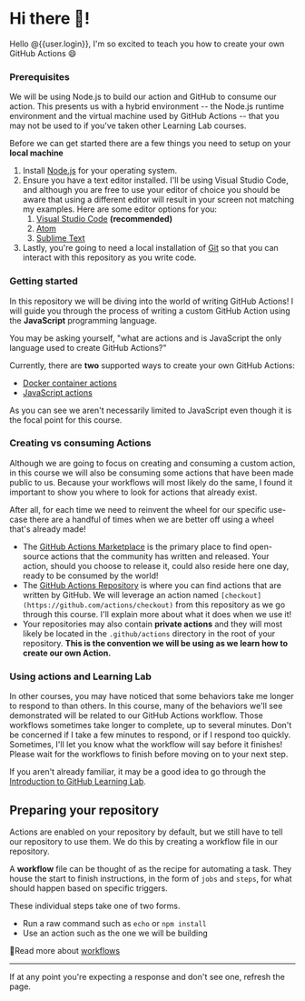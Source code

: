 # Hi there 👋!

Hello @{{user.login}}, I'm so excited to teach you how to create your own GitHub Actions 😄

### Prerequisites

We will be using Node.js to build our action and GitHub to consume our action.  This presents us with a hybrid environment -- the Node.js runtime environment and the virtual machine used by GitHub Actions -- that you may not be used to if you've taken other Learning Lab courses.

Before we can get started there are a few things you need to setup on your **local machine**

1. Install [Node.js](https://nodejs.org/en/) for your operating system.
2. Ensure you have a text editor installed.  I'll be using Visual Studio Code, and although you are free to use your editor of choice you should be aware that using a different editor will result in your screen not matching my examples.  Here are some editor options for you:
   1. [Visual Studio Code](https://code.visualstudio.com/) **(recommended)**
   2. [Atom](https://atom.io/)
   3. [Sublime Text](https://www.sublimetext.com/)
3. Lastly, you're going to need a local installation of [Git](https://git-scm.com/) so that you can interact with this repository as you write code.

### Getting started

In this repository we will be diving into the world of writing GitHub Actions!  I will guide you through the process of writing a custom GitHub Action using the **JavaScript** programming language.

You may be asking yourself, "what are actions and is JavaScript the only language used to create GitHub Actions?"

Currently, there are **two** supported ways to create your own GitHub Actions:

- [Docker container actions](https://help.github.com/en/actions/automating-your-workflow-with-github-actions/about-actions#docker-container-actions) 
- [JavaScript actions](https://help.github.com/en/actions/automating-your-workflow-with-github-actions/about-actions#javascript-actions) 

As you can see we aren't necessarily limited to JavaScript even though it is the focal point for this course.


### Creating vs consuming Actions

Although we are going to focus on creating and consuming a custom action, in this course we will also be consuming some actions that have been made public to us.  Because your workflows will most likely do the same, I found it important to show you where to look for actions that already exist.

After all, for each time we need to reinvent the wheel for our specific use-case there are a handful of times when we are better off using a wheel that's already made!

- The [GitHub Actions Marketplace](https://github.com/marketplace?type=actions) is the primary place to find open-source actions that the community has written and released.  Your action, should you choose to release it, could also reside here one day, ready to be consumed by the world!
- The [GitHub Actions Repository](https://github.com/actions) is where you can find actions that are written by GitHub.  We will leverage an action named `[checkout](https://github.com/actions/checkout)` from this repository as we go through this course.  I'll explain more about what it does when we use it!
- Your repositories may also contain **private actions** and they will most likely be located in the `.github/actions` directory in the root of your repository.  **This is the convention we will be using as we learn how to create our own Action.**

### Using actions and Learning Lab

In other courses, you may have noticed that some behaviors take me longer to respond to than others. In this course, many of the behaviors we'll see demonstrated will be related to our GitHub Actions workflow. Those workflows sometimes take longer to complete, up to several minutes. Don't be concerned if I take a few minutes to respond, or if I respond too quickly. Sometimes, I'll let you know what the workflow will say before it finishes! Please wait for the workflows to finish before moving on to your next step.

If you aren't already familiar, it may be a good idea to go through the [Introduction to GitHub Learning Lab](https://lab.github.com/githubtraining/introduction-to-github).

## Preparing your repository

Actions are enabled on your repository by default, but we still have to tell our repository to use them.  We do this by creating a workflow file in our repository.

A **workflow** file can be thought of as the recipe for automating a task.  They house the start to finish instructions, in the form of `jobs` and `steps`, for what should happen based on specific triggers.

These individual steps take one of two forms.  
- Run a raw command such as `echo` or `npm install`
- Use an action such as the one we will be building

📖Read more about [workflows](https://help.github.com/en/actions/automating-your-workflow-with-github-actions/configuring-a-workflow#choosing-the-type-of-actions-for-your-workflow)

---

If at any point you're expecting a response and don't see one, refresh the page.